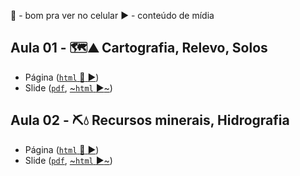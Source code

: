 
:iphone: - bom pra ver no celular
:arrow_forward: - conteúdo de mídia

## Aula 01 - 🗺️⛰️ Cartografia, Relevo, Solos

- Página ([`html` :iphone: :arrow_forward:](aulas/aula01/aula01.html))
- Slide ([`pdf`](aulas/aula01/aula01-slide.pdf), [~`html` :arrow_forward:~](aulas/aula01/aula01-slide.html))


## Aula 02 - ⛏️💧 Recursos minerais, Hidrografia


- Página ([`html` :iphone: :arrow_forward:](aulas/aula02/aula02.html))
- Slide ([`pdf`](aulas/aula02/aula02-slide.pdf), [~`html` :arrow_forward:~](aulas/aula02/aula02-slide.html))
